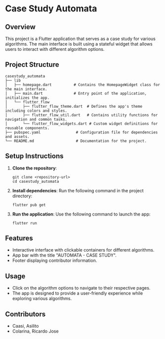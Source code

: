 # Case Study Automata

## Overview
This project is a Flutter application that serves as a case study for various algorithms. The main interface is built using a stateful widget that allows users to interact with different algorithm options.

## Project Structure
```
casestudy_automata
├── lib
│   ├── homepage.dart          # Contains the HomepageWidget class for the main interface.
│   ├── main.dart              # Entry point of the application, initializes the app.
│   └── flutter_flow
│       ├── flutter_flow_theme.dart  # Defines the app's theme including colors and styles.
│       ├── flutter_flow_util.dart   # Contains utility functions for navigation and common tasks.
│       └── flutter_flow_widgets.dart # Custom widget definitions for reusable components.
├── pubspec.yaml                # Configuration file for dependencies and assets.
└── README.md                   # Documentation for the project.
```

## Setup Instructions
1. **Clone the repository**:
   ```
   git clone <repository-url>
   cd casestudy_automata
   ```

2. **Install dependencies**:
   Run the following command in the project directory:
   ```
   flutter pub get
   ```

3. **Run the application**:
   Use the following command to launch the app:
   ```
   flutter run
   ```

## Features
- Interactive interface with clickable containers for different algorithms.
- App bar with the title "AUTOMATA - CASE STUDY".
- Footer displaying contributor information.

## Usage
- Click on the algorithm options to navigate to their respective pages.
- The app is designed to provide a user-friendly experience while exploring various algorithms.

## Contributors
- Caasi, Asilito
- Colarina, Ricardo Jose
